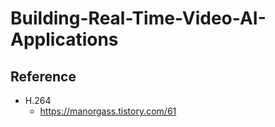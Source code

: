 # Building-Real-Time-Video-AI-Applications

## Reference

- H.264
  - https://manorgass.tistory.com/61
